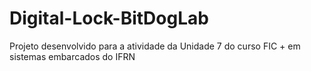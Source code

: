 # Digital-Lock-BitDogLab
Projeto desenvolvido para a atividade da Unidade 7 do curso FIC + em sistemas embarcados do IFRN
